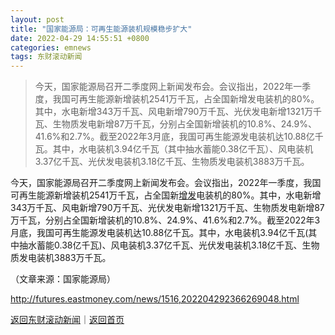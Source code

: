 ```yaml
---
layout: post
title: "国家能源局：可再生能源装机规模稳步扩大"
date: 2022-04-29 14:55:51 +0800
categories: emnews
tags: 东财滚动新闻
---
```

> 今天，国家能源局召开二季度网上新闻发布会。会议指出，2022年一季度，我国可再生能源新增装机2541万千瓦，占全国新增发电装机的80%。其中，水电新增343万千瓦、风电新增790万千瓦、光伏发电新增1321万千瓦、生物质发电新增87万千瓦，分别占全国新增装机的10.8%、24.9%、41.6%和2.7%。截至2022年3月底，我国可再生能源发电装机达10.88亿千瓦。其中，水电装机3.94亿千瓦（其中抽水蓄能0.38亿千瓦）、风电装机3.37亿千瓦、光伏发电装机3.18亿千瓦、生物质发电装机3883万千瓦。

<p>今天，国家能源局召开二季度网上新闻发布会。会议指出，2022年一季度，我国可再生能源新增装机2541万千瓦，占全国新<span id="Info.39"><a href="http://data.eastmoney.com/zrz/dxzf.html" class="infokey">增发</a></span>电装机的80%。其中，水电新增343万千瓦、风电新增790万千瓦、光伏发电新增1321万千瓦、生物质发电新增87万千瓦，分别占全国新增装机的10.8%、24.9%、41.6%和2.7%。截至2022年3月底，我国可再生能源发电装机达10.88亿千瓦。其中，水电装机3.94亿千瓦(其中抽水蓄能0.38亿千瓦)、风电装机3.37亿千瓦、光伏发电装机3.18亿千瓦、生物质发电装机3883万千瓦。</p><p class="em_media">（文章来源：国家能源局）</p>

<http://futures.eastmoney.com/news/1516,202204292366269048.html>

[返回东财滚动新闻](//finews.withounder.com/emnews/)｜[返回首页](//finews.withounder.com/)